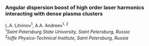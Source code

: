 ### Angular dispersion boost of high order laser harmonics interacting with dense plasma clusters

L.A. Litvinov<sup>1</sup>, A.A. Andreev<sup>1, 2</sup>\
<sup>1</sup>_Saint Petersburg State University, Saint Petersburg, Russia_\
<sup>2</sup>_Ioffe Physico-Technical Institute, Saint Petersburg, Russia_
